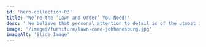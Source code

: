 ```yaml
---
id: 'hero-collection-03'
title: 'We’re the ‘Lawn and Order’ You Need!'
desc: ' We believe that personal attention to detail is of the utmost importance and strive to deliver a professional service at all times.'
image: '/images/furniture/lawn-care-johhanesburg.jpg'
imageAlt: 'Slide Image'
---
```

